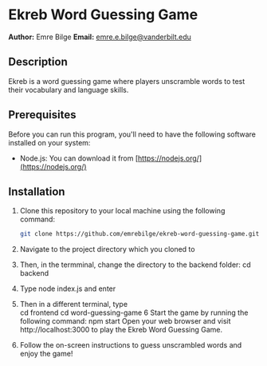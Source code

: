 # Ekreb Word Guessing Game

**Author:** Emre Bilge
**Email:** emre.e.bilge@vanderbilt.edu

## Description

Ekreb is a word guessing game where players unscramble words to test their vocabulary and language skills.

## Prerequisites

Before you can run this program, you'll need to have the following software installed on your system:

- Node.js: You can download it from [https://nodejs.org/](https://nodejs.org/)

## Installation

1. Clone this repository to your local machine using the following command:

   ```bash
   git clone https://github.com/emrebilge/ekreb-word-guessing-game.git

2. Navigate to the project directory which you cloned to
3. Then, in the termminal, change the directory to the backend folder:
    cd backend
4. Type node index.js and enter

5. Then in a different terminal, type    
    cd frontend
    cd word-guessing-game
6 Start the game by running the following command:
    npm start
Open your web browser and visit http://localhost:3000 to play the Ekreb Word Guessing Game.

7. Follow the on-screen instructions to guess unscrambled words and enjoy the game!
